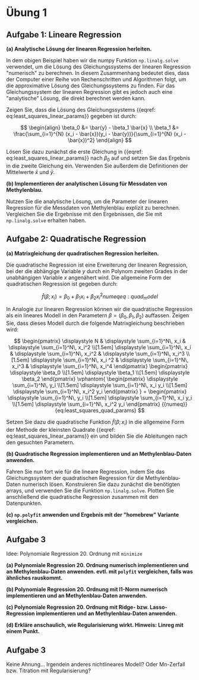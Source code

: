 # Übung 1


## Aufgabe 1: Lineare Regression

<!--- ANCHOR: aufgabe_1 --->

**(a) Analytische Lösung der linearen Regression herleiten.**

In dem obigen Beispiel haben wir die numpy Funktion `np.linalg.solve` verwendet, um die Lösung des Gleichungssystems der linearen Regression "numerisch" zu berechnen. In diesem Zusammenhang bedeutet dies, dass der Computer einer Reihe von Rechenschritten und Algorithmen folgt, um die approximative Lösung des Gleichungssystems zu finden. Für das Gleichungssystem der linearen Regression gibt es jedoch auch eine "analytische" Lösung, die direkt berechnet werden kann.

Zeigen Sie, dass die Lösung des Gleichungssystems {{eqref: eq:least_squares_linear_params}} gegeben ist durch:

$$
    \begin{align}
        \beta_0 &= \bar{y} - \beta_1 \bar{x} \\
        \beta_1 &= \frac{\sum_{i=1}^{N} (x_i - \bar{x})(y_i - \bar{y})}{\sum_{i=1}^{N} (x_i - \bar{x})^2}
    \end{align}
$$

Lösen Sie dazu zunächst die erste Gleichung in {{eqref: eq:least_squares_linear_params}} nach $\beta_0$ auf und setzen Sie das Ergebnis in die zweite Gleichung ein. Verwenden Sie außerdem die Definitionen der Mittelwerte $\bar{x}$ und $\bar{y}$.

**(b) Implementieren der analytischen Lösung für Messdaten von Methylenblau.**

Nutzen Sie die analytische Lösung, um die Parameter der linearen Regression für die Messdaten von Methylenblau explizit zu berechnen. Vergleichen Sie die Ergebnisse mit den Ergebnissen, die Sie mit `np.linalg.solve` erhalten haben.

<!-- 
Lösung:
```python
{{include ../codes/01-regression/exercise_01.py:exercise_01_1}}
```
-->

<!--- ANCHOR_END: aufgabe_1 --->

## Aufgabe 2: Quadratische Regression

<!--- ANCHOR: aufgabe_2 --->

**(a) Matrixgleichung der quadratischen Regression herleiten.**

Die quadratische Regression ist eine Erweiterung der linearen Regression, bei der die abhängige Variable $y$ durch ein Polynom zweiten Grades in der unabhängigen Variable $x$ angenähert wird. Die allgemeine Form der quadratischen Regression ist gegeben durch:

$$
  \hat{f}(\beta; x_i) = \beta_0 + \beta_1 x_i + \beta_2 x_i^2
  {{numeq}}{eq:quad_model}
$$

In Analogie zur linearen Regression können wir die quadratische Regression als ein lineares Modell in den Parametern $\beta = (\beta_0, \beta_1, \beta_2)$ auffassen. Zeigen Sie, dass dieses Modell durch die folgende Matrixgleichung beschrieben wird:

$$
    \begin{pmatrix}
        \displaystyle N & \displaystyle \sum_{i=1}^N\, x_i & \displaystyle \sum_{i=1}^N\, x_i^2 \\[1.5em]
        \displaystyle \sum_{i=1}^N\, x_i & \displaystyle \sum_{i=1}^N\, x_i^2 & \displaystyle \sum_{i=1}^N\, x_i^3 \\[1.5em]
        \displaystyle \sum_{i=1}^N\, x_i ^2 & \displaystyle \sum_{i=1}^N\, x_i^3 & \displaystyle \sum_{i=1}^N\, x_i^4
    \end{pmatrix}
    \begin{pmatrix}
        \displaystyle \beta_0 \\[1.5em]
        \displaystyle \beta_1 \\[1.5em]
        \displaystyle \beta_2
    \end{pmatrix}
    \vphantom{
    \begin{pmatrix}
        \displaystyle \sum_{i=1}^N\, y_i \\[1.5em]
        \displaystyle \sum_{i=1}^N\, x_i y_i \\[1.5em]
        \displaystyle \sum_{i=1}^N\, x_i^2 y_i
    \end{pmatrix}
    }
    =
    \begin{pmatrix}
        \displaystyle \sum_{i=1}^N\, y_i \\[1.5em]
        \displaystyle \sum_{i=1}^N\, x_i y_i \\[1.5em]
        \displaystyle \sum_{i=1}^N\, x_i^2 y_i
    \end{pmatrix}
    {{numeq}}{eq:least_squares_quad_params}
$$

Setzen Sie dazu die quadratische Funktion $\hat{f}(\beta; x_i)$ in die allgemeine Form der Methode der kleinsten Quadrate {{eqref: eq:least_squares_linear_params}} ein und bilden Sie die Ableitungen nach den gesuchten Parametern.

**(b) Quadratische Regression implementieren und an Methylenblau-Daten 
anwenden.**

Fahren Sie nun fort wie für die lineare Regression, indem Sie das Gleichungssystem der quadratischen Regression für die Methylenblau-Daten numerisch lösen. Konstruieren Sie dazu zunächst die benötigten arrays, und verwenden Sie die Funktion `np.linalg.solve`. Plotten Sie anschließend die quadratische Regression zusammen mit den Datenpunkten.

<!-- 
Lösung:
```python
{{include ../codes/01-regression/exercise_01.py:exercise_01_2}}
```
-->

**(c) `np.polyfit` anwenden und Ergebnis mit der "homebrew" Variante
vergleichen.**




<!--- ANCHOR_END: aufgabe_2 --->

## Aufgabe 3

<!--- ANCHOR: aufgabe_3 --->
Idee: Polynomiale Regression 20. Ordnung mit `minimize`

**(a) Polynomiale Regression 20. Ordnung numerisch implementieren
und an Methylenblau-Daten anwenden.
evtl. mit `polyfit` vergleichen, falls was ähnliches rauskommt.**

**(b) Polynomiale Regression 20. Ordnung mit l1-Norm numerisch implementieren
und an Methylenblau-Daten anwenden.**

**(c) Polynomiale Regression 20. Ordnung mit Ridge- bzw. Lasso-Regression
implementieren und an Methylenblau-Daten anwenden.**

**(d) Erkläre anschaulich, wie Regularisierung wirkt. 
Hinweis: Linreg mit einem Punkt.**
<!--- ANCHOR_END: aufgabe_3 --->

## Aufgabe 3

<!--- ANCHOR: aufgabe_3 --->
Keine Ahnung... Irgendein anderes nichtlineares Modell?
Oder Mn-Zerfall bzw. Titration mit Regularisierung?
<!--- ANCHOR_END: aufgabe_3 --->

